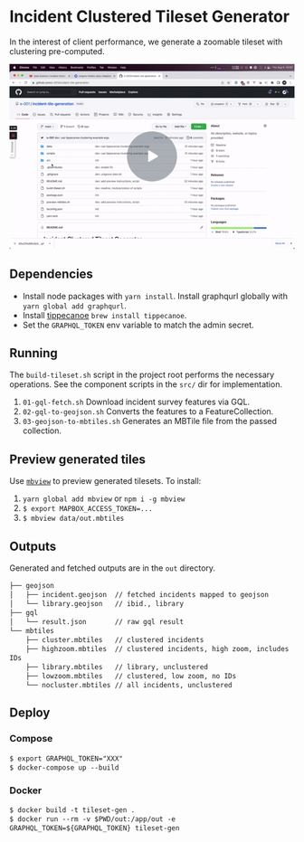 # Incident Clustered Tileset Generator

In the interest of client performance, we generate a zoomable tileset with clustering pre-computed.

[![a video introducing tippecanoe](docs/tip.gif "tippecanoe introduction")](https://www.loom.com/share/44187d495b2c4c91a3a45ad0c1c4792f)


## Dependencies
- Install node packages with `yarn install`. Install graphqurl globally with `yarn global add graphqurl`.
- Install [tippecanoe](https://github.com/mapbox/tippecanoe#installation) `brew install tippecanoe`.
- Set the `GRAPHQL_TOKEN` env variable to match the admin secret.

## Running
The `build-tileset.sh` script in the project root performs the necessary operations. See the component scripts in the `src/` dir for implementation.

1. `01-gql-fetch.sh` Download incident survey features via GQL.
2. `02-gql-to-geojson.sh` Converts the features to a FeatureCollection.
3. `03-geojson-to-mbtiles.sh` Generates an MBTile file from the passed collection.

## Preview generated tiles
Use [`mbview`](https://github.com/mapbox/mbview) to preview generated tilesets. To install:
1. `yarn global add mbview` or `npm i -g mbview`
2. `$ export MAPBOX_ACCESS_TOKEN=...`
2. `$ mbview data/out.mbtiles`

## Outputs
Generated and fetched outputs are in the `out` directory.
```
├── geojson
│   ├── incident.geojson  // fetched incidents mapped to geojson
│   └── library.geojson   // ibid., library
├── gql
│   └── result.json       // raw gql result
└── mbtiles
    ├── cluster.mbtiles   // clustered incidents
    ├── highzoom.mbtiles  // clustered incidents, high zoom, includes IDs
    ├── library.mbtiles   // library, unclustered
    ├── lowzoom.mbtiles   // clustered, low zoom, no IDs
    └── nocluster.mbtiles // all incidents, unclustered
```

## Deploy
### Compose
```
$ export GRAPHQL_TOKEN="XXX"
$ docker-compose up --build
```
### Docker
```
$ docker build -t tileset-gen .
$ docker run --rm -v $PWD/out:/app/out -e GRAPHQL_TOKEN=${GRAPHQL_TOKEN} tileset-gen
```
